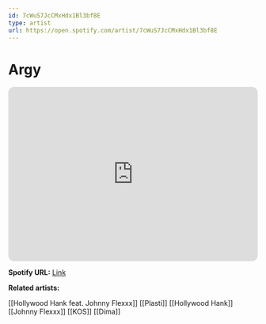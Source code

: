```yaml
---
id: 7cWuS7JcCMxHdx1Bl3bf8E
type: artist
url: https://open.spotify.com/artist/7cWuS7JcCMxHdx1Bl3bf8E
---
```

# Argy

<iframe style="border-radius:12px" src="https://open.spotify.com/embed/artist/7cWuS7JcCMxHdx1Bl3bf8E" width="100%" height="352" frameBorder="0" allowfullscreen="" allow="autoplay; clipboard-write; encrypted-media; fullscreen; picture-in-picture" loading="lazy"></iframe>

**Spotify URL:** [Link](https://open.spotify.com/artist/7cWuS7JcCMxHdx1Bl3bf8E)

**Related artists:**

[[Hollywood Hank feat. Johnny Flexxx]]
[[Plasti]]
[[Hollywood Hank]]
[[Johnny Flexxx]]
[[KOS]]
[[Dima]]
